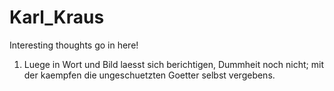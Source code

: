# Karl_Kraus
Interesting thoughts go in here!

1. Luege in Wort und Bild laesst sich berichtigen, Dummheit noch nicht;
mit der kaempfen die ungeschuetzten Goetter selbst vergebens.
